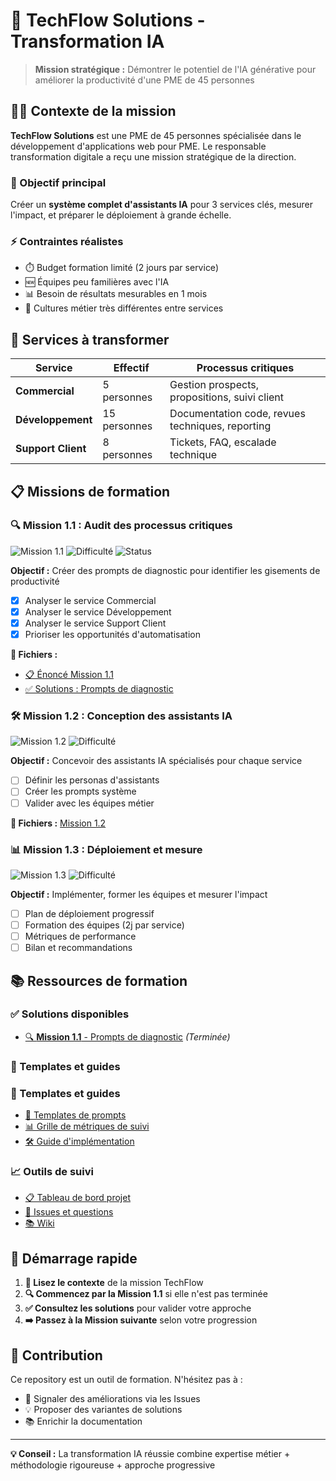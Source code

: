 # 🚀 TechFlow Solutions - Transformation IA

> **Mission stratégique :** Démontrer le potentiel de l'IA générative pour améliorer la productivité d'une PME de 45 personnes

## 👨‍💼 Contexte de la mission

**TechFlow Solutions** est une PME de 45 personnes spécialisée dans le développement d'applications web pour PME. Le responsable transformation digitale a reçu une mission stratégique de la direction.

### 🎯 Objectif principal
Créer un **système complet d'assistants IA** pour 3 services clés, mesurer l'impact, et préparer le déploiement à grande échelle.

### ⚡ Contraintes réalistes
- ⏱️ Budget formation limité (2 jours par service)
- 🆕 Équipes peu familières avec l'IA  
- 📊 Besoin de résultats mesurables en 1 mois
- 🏢 Cultures métier très différentes entre services

## 🏢 Services à transformer

| Service | Effectif | Processus critiques |
|---------|----------|-------------------|
| **Commercial** | 5 personnes | Gestion prospects, propositions, suivi client |
| **Développement** | 15 personnes | Documentation code, revues techniques, reporting |
| **Support Client** | 8 personnes | Tickets, FAQ, escalade technique |

## 📋 Missions de formation

### 🔍 Mission 1.1 : Audit des processus critiques
![Mission 1.1](https://img.shields.io/badge/Mission-1.1-green) ![Difficulté](https://img.shields.io/badge/Difficulté-Débutant-green) ![Status](https://img.shields.io/badge/Status-Terminée-success)

**Objectif :** Créer des prompts de diagnostic pour identifier les gisements de productivité

- [x] Analyser le service Commercial
- [x] Analyser le service Développement  
- [x] Analyser le service Support Client
- [x] Prioriser les opportunités d'automatisation

**📁 Fichiers :** 
- [📋 Énoncé Mission 1.1](./exercices/mission-1-1-audit.md)
- [✅ Solutions : Prompts de diagnostic](./exercices/solutions/mission-1-1-solutions.md)

### 🛠️ Mission 1.2 : Conception des assistants IA
![Mission 1.2](https://img.shields.io/badge/Mission-1.2-yellow) ![Difficulté](https://img.shields.io/badge/Difficulté-Intermédiaire-yellow)

**Objectif :** Concevoir des assistants IA spécialisés pour chaque service

- [ ] Définir les personas d'assistants
- [ ] Créer les prompts système
- [ ] Valider avec les équipes métier

**📁 Fichiers :** [Mission 1.2](./exercices/mission-1-2-conception.md)

### 📊 Mission 1.3 : Déploiement et mesure
![Mission 1.3](https://img.shields.io/badge/Mission-1.3-red) ![Difficulté](https://img.shields.io/badge/Difficulté-Avancé-red)

**Objectif :** Implémenter, former les équipes et mesurer l'impact

- [ ] Plan de déploiement progressif
- [ ] Formation des équipes (2j par service)
- [ ] Métriques de performance
- [ ] Bilan et recommandations

## 📚 Ressources de formation

### ✅ Solutions disponibles
- [🔍 **Mission 1.1** - Prompts de diagnostic](./exercices/solutions/mission-1-1-solutions.md) *(Terminée)*

### 🎯 Templates et guides
### 🎯 Templates et guides
- [📝 Templates de prompts](./docs/ressources/templates-prompts.md)
- [📊 Grille de métriques de suivi](./docs/ressources/metriques-suivi.md)
- [🛠️ Guide d'implémentation](./docs/ressources/guides-implementation.md)

### 📈 Outils de suivi
- [📋 Tableau de bord projet](https://github.com/fahima94/techflow-ia-transformation/projects)
- [🐛 Issues et questions](https://github.com/fahima94/techflow-ia-transformation/issues)
- [📚 Wiki](https://github.com/fahima94/techflow-ia-transformation/wiki)

## 🚀 Démarrage rapide

1. **📖 Lisez le contexte** de la mission TechFlow
2. **🔍 Commencez par la Mission 1.1** si elle n'est pas terminée
3. **✅ Consultez les solutions** pour valider votre approche
4. **➡️ Passez à la Mission suivante** selon votre progression

## 🤝 Contribution

Ce repository est un outil de formation. N'hésitez pas à :
- 🐛 Signaler des améliorations via les Issues
- 💡 Proposer des variantes de solutions
- 📚 Enrichir la documentation

---
**💡 Conseil :** La transformation IA réussie combine expertise métier + méthodologie rigoureuse + approche progressive
